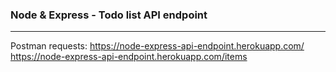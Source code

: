 ### Node & Express - Todo list API endpoint
---
Postman requests:
https://node-express-api-endpoint.herokuapp.com/
https://node-express-api-endpoint.herokuapp.com/items

